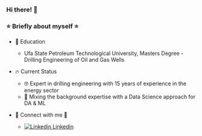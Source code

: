 ### Hi there! 👋

### :star:  **Briefly about myself** :star:

* :green_book: Education
  - Ufa State Petroleum Technological University, Masters Degree - Drilling Engineering of Oil and Gas Wells 

* :fire: Current Status
  - :nerd_face: Expert in drilling engineering with 15 years of experience in the energy sector
  - :beginner: Mixing the background expertise with a Data Science approach for DA & ML
  
  
* :speech_balloon: Connect with me :speech_balloon:
  - [![Linkedin](https://i.stack.imgur.com/gVE0j.png) Linkedin](https://www.linkedin.com/in/ayrat-fakhrylgayanov-642b8a39/)
